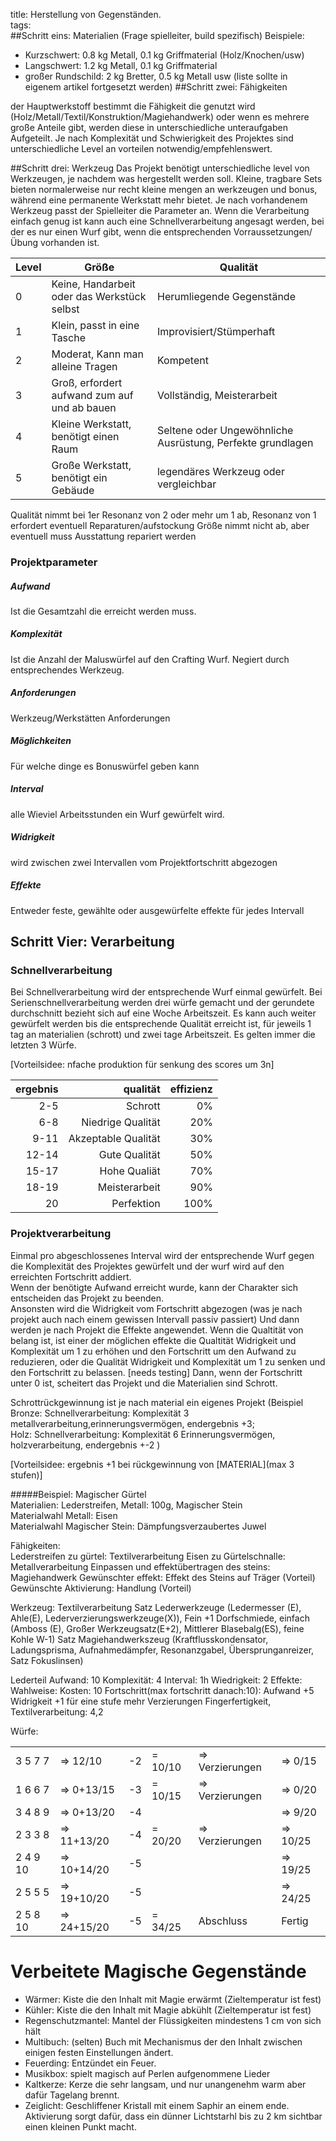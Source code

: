 title: Herstellung von Gegenständen.  
tags:   
##Schritt eins: Materialien 
(Frage spielleiter, build spezifisch)
Beispiele:
* Kurzschwert: 0.8 kg Metall, 0.1 kg Griffmaterial (Holz/Knochen/usw)
* Langschwert: 1.2 kg Metall, 0.1 kg Griffmaterial 
* großer Rundschild: 2 kg Bretter, 0.5 kg Metall
usw (liste sollte in eigenem artikel fortgesetzt werden)
##Schritt zwei: Fähigkeiten

der Hauptwerkstoff bestimmt die Fähigkeit die genutzt wird (Holz/Metall/Textil/Konstruktion/Magiehandwerk) oder wenn es mehrere große Anteile gibt, werden diese in unterschiedliche unteraufgaben Aufgeteilt.
Je nach Komplexität und Schwierigkeit des Projektes sind unterschiedliche Level an vorteilen notwendig/empfehlenswert.

##Schritt drei: Werkzeug
Das Projekt benötigt unterschiedliche level von Werkzeugen, je nachdem was hergestellt werden soll. 
Kleine, tragbare Sets bieten normalerweise nur recht kleine mengen an werkzeugen und bonus, während eine permanente Werkstatt mehr bietet.
Je nach vorhandenem Werkzeug passt der Spielleiter die Parameter an.
Wenn die Verarbeitung einfach genug ist kann auch eine Schnellverarbeitung angesagt werden, bei der es nur einen Wurf gibt, wenn die entsprechenden Vorraussetzungen/Übung vorhanden ist.

| Level | Größe | Qualität |  
| --- | --- | --- |  
| 0 | Keine, Handarbeit oder das Werkstück selbst | Herumliegende Gegenstände |  
| 1 | Klein, passt in eine Tasche | Improvisiert/Stümperhaft |  
| 2 | Moderat, Kann man alleine Tragen | Kompetent |  
| 3 | Groß, erfordert aufwand zum auf und ab bauen | Vollständig, Meisterarbeit |  
| 4 | Kleine Werkstatt, benötigt einen Raum | Seltene oder Ungewöhnliche Ausrüstung, Perfekte grundlagen |  
| 5 | Große Werkstatt, benötigt ein Gebäude | legendäres Werkzeug oder vergleichbar |  

Qualität nimmt bei 1er Resonanz von 2 oder mehr um 1 ab, Resonanz von 1 erfordert eventuell Reparaturen/aufstockung
Größe nimmt nicht ab, aber eventuell muss Ausstattung repariert werden

### Projektparameter
##### Aufwand
Ist die Gesamtzahl die erreicht werden muss.
##### Komplexität
Ist die Anzahl der Maluswürfel auf den Crafting Wurf. Negiert durch entsprechendes Werkzeug.
##### Anforderungen
Werkzeug/Werkstätten Anforderungen
##### Möglichkeiten
Für welche dinge es Bonuswürfel geben kann
##### Interval
alle Wieviel Arbeitsstunden ein Wurf gewürfelt wird.
##### Widrigkeit
wird zwischen zwei Intervallen vom Projektfortschritt abgezogen
##### Effekte
Entweder feste, gewählte oder ausgewürfelte effekte für jedes Intervall

## Schritt Vier: Verarbeitung
### Schnellverarbeitung
Bei Schnellverarbeitung wird der entsprechende Wurf einmal gewürfelt.
Bei Serienschnellverarbeitung werden drei würfe gemacht und der gerundete durchschnitt bezieht sich auf eine Woche Arbeitszeit. Es kann auch weiter gewürfelt werden bis die entsprechende Qualität erreicht ist, für jeweils 1 tag an materialien (schrott) und zwei tage Arbeitszeit. Es gelten immer die letzten 3 Würfe.

[Vorteilsidee: nfache produktion für senkung des scores um 3n]

  
| ergebnis | qualität | effizienz|   
|---:|---:|---:|  
|2-5|Schrott|0%|  
|6-8|Niedrige Qualität|20%|  
|9-11|Akzeptable Qualität|30%|  
|12-14|Gute Qualität|50%|  
|15-17|Hohe Qualiät|70%|    
|18-19|Meisterarbeit|90%|  
|20|Perfektion|100%|  

  
### Projektverarbeitung
Einmal pro abgeschlossenes Interval wird der entsprechende Wurf gegen die Komplexität des Projektes gewürfelt und der wurf wird auf den erreichten Fortschritt addiert.  
Wenn der benötigte Aufwand erreicht wurde, kann der Charakter sich entscheiden das Projekt zu beenden.  
Ansonsten wird die Widrigkeit vom Fortschritt abgezogen (was je nach projekt auch nach einem gewissen Intervall passiv passiert) Und dann werden je nach Projekt die Effekte angewendet.
Wenn die Qualtität von belang ist, ist einer der möglichen effekte die Qualtität Widrigkeit und Komplexität um 1 zu erhöhen und den Fortschritt um den Aufwand zu reduzieren, oder die Qualität Widrigkeit und Komplexität um 1 zu senken und den Fortschritt zu belassen. [needs testing]
Dann, wenn der Fortschritt unter 0 ist, scheitert das Projekt und die Materialien sind Schrott.

Schrottrückgewinnung ist je nach material ein eigenes Projekt (Beispiel Bronze: 
Schnellverarbeitung: 
Komplexität 3 metallverarbeitung,erinnerungsvermögen, endergebnis +3;  
Holz: 
Schnellverarbeitung: Komplexität 6 Erinnerungsvermögen, holzverarbeitung, endergebnis +-2 )

[Vorteilsidee: ergebnis +1 bei rückgewinnung von [MATERIAL](max 3 stufen)]
  
#####Beispiel: Magischer Gürtel  
Materialien: Lederstreifen, Metall: 100g, Magischer Stein  
Materialwahl Metall: Eisen  
Materialwahl Magischer Stein: Dämpfungsverzaubertes Juwel  
  
Fähigkeiten:  
Lederstreifen zu gürtel: Textilverarbeitung
Eisen zu Gürtelschnalle: Metallverarbeitung
Einpassen und effektübertragen des steins: Magiehandwerk
Gewünschter effekt: Effekt des Steins auf Träger (Vorteil)
Gewünschte Aktivierung: Handlung (Vorteil)

Werkzeug:
Textilverarbeitung Satz Lederwerkzeuge (Ledermesser (E), Ahle(E), Lederverzierungswerkzeuge(X)), Fein +1
Dorfschmiede, einfach (Amboss (E), Großer Werkzeugsatz(E+2), Mittlerer Blasebalg(ES), feine Kohle W-1)
Satz Magiehandwerkszeug  (Kraftflusskondensator, Ladungsprisma, Aufnahmedämpfer, Resonanzgabel, Übersprunganreizer, Satz Fokuslinsen) 

Lederteil Aufwand: 10
Komplexität: 4
Interval: 1h
Wiedrigkeit: 2
Effekte: Wahlweise: Kosten: 10 Fortschritt(max fortschritt danach:10): Aufwand +5 Widrigkeit +1 für eine stufe mehr Verzierungen 
Fingerfertigkeit, Textilverarbeitung: 4,2  

Würfe:  

|  |  |  |  |  |   |  
|---|---|---|---|---|---|  
|3 5 7 7| => 12/10| -2 |= 10/10 |=> Verzierungen| => 0/15|  
|1 6 6 7| => 0+13/15| -3 |= 10/15 |=> Verzierungen| => 0/20|  
|3 4 8 9| => 0+13/20| -4 |||=> 9/20|   
|2 3 3 8| => 11+13/20| -4 |= 20/20| => Verzierungen| => 10/25|  
|2 4 9 10| => 10+14/20| -5 |||=> 19/25 |  
|2 5 5 5| => 19+10/20| -5 ||| => 24/25|  
|2 5 8 10| => 24+15/20| -5 |= 34/25| Abschluss | Fertig|  

# Verbeitete Magische Gegenstände

* Wärmer: Kiste die den Inhalt mit Magie erwärmt (Zieltemperatur ist fest)   
* Kühler: Kiste die den Inhalt mit Magie abkühlt (Zieltemperatur ist fest)  
* Regenschutzmantel: Mantel der Flüssigkeiten mindestens 1 cm von sich hält  
* Multibuch: (selten) Buch mit Mechanismus der den Inhalt zwischen einigen festen Einstellungen ändert.  
* Feuerding: Entzündet ein Feuer.  
* Musikbox: spielt magisch auf Perlen aufgenommene Lieder  
* Kaltkerze: Kerze die sehr langsam, und nur unangenehm warm aber dafür Tagelang brennt.  
* Zeiglicht: Geschliffener Kristall mit einem Saphir an einem ende. Aktivierung sorgt dafür, dass ein dünner Lichtstarhl bis zu 2 km sichtbar einen kleinen Punkt macht.  
